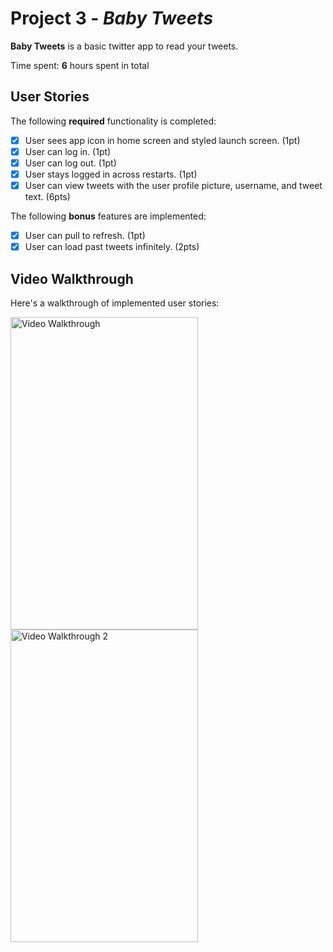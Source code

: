 # Project 3 - *Baby Tweets*

**Baby Tweets** is a basic twitter app to read your tweets.

Time spent: **6** hours spent in total

## User Stories

The following **required** functionality is completed:

- [x] User sees app icon in home screen and styled launch screen. (1pt)
- [x] User can log in. (1pt)
- [x] User can log out. (1pt)
- [x] User stays logged in across restarts. (1pt)
- [x] User can view tweets with the user profile picture, username, and tweet text. (6pts)

The following **bonus** features are implemented:

- [x] User can pull to refresh. (1pt)
- [x] User can load past tweets infinitely. (2pts)

## Video Walkthrough

Here's a walkthrough of implemented user stories:

<img src='Annie_He_BabyTweets1.gif' title='Video Walkthrough' alt='Video Walkthrough' width='300' height='500'/>

<img src='Annie_He_BabyTweets2.gif' title='Video Walkthrough 2' alt='Video Walkthrough 2' width='300' height='500'/>

